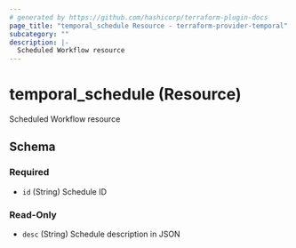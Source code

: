 ```yaml
---
# generated by https://github.com/hashicorp/terraform-plugin-docs
page_title: "temporal_schedule Resource - terraform-provider-temporal"
subcategory: ""
description: |-
  Scheduled Workflow resource
---
```


# temporal_schedule (Resource)

Scheduled Workflow resource



<!-- schema generated by tfplugindocs -->
## Schema

### Required

- `id` (String) Schedule ID

### Read-Only

- `desc` (String) Schedule description in JSON


